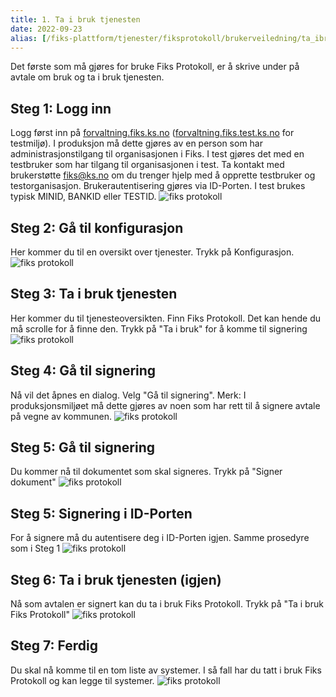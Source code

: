 ```yaml
---
title: 1. Ta i bruk tjenesten
date: 2022-09-23
alias: [/fiks-plattform/tjenester/fiksprotokoll/brukerveiledning/ta_ibruk_protokoll, /tjenester/fiksprotokoll/ta_ibruk_protokoll, /tjenester/fiksprotokoll/brukerveiledning/ta_ibruk_protokoll]
---
```


Det første som må gjøres for bruke Fiks Protokoll, er å skrive under på avtale om bruk og ta i bruk tjenesten.

## Steg 1: Logg inn
Logg først inn på [forvaltning.fiks.ks.no](https://forvaltning.fiks.ks.no) ([forvaltning.fiks.test.ks.no](https://forvaltning.fiks.test.ks.no) for testmiljø).
I produksjon må dette gjøres av en person som har administrasjonstilgang til organisasjonen i Fiks. I test gjøres det med en testbruker som har tilgang til organisasjonen i test. Ta kontakt med brukerstøtte [fiks@ks.no](mailto:fiks@ks.no) om du trenger hjelp med å opprette testbruker og testorganisasjon.
Brukerautentisering gjøres via ID-Porten. I test brukes typisk MINID, BANKID eller TESTID.
![fiks protokoll](/images/protokoll-brukerveiledning/1_log_inn_idporten.png "Logg inn")
## Steg 2: Gå til konfigurasjon
Her kommer du til en oversikt over tjenester. Trykk på Konfigurasjon.
![fiks protokoll](/images/protokoll-brukerveiledning/1_til_konfig.png "Gå til konfigurasjon")
## Steg 3: Ta i bruk tjenesten
Her kommer du til tjenesteoversikten. Finn Fiks Protokoll. Det kan hende du må scrolle for å finne den. Trykk på "Ta i bruk" for å komme til signering
![fiks protokoll](/images/protokoll-brukerveiledning/1_tjenesteoversikt.png "Tjenesteoversikt")
## Steg 4: Gå til signering
Nå vil det åpnes en dialog. Velg "Gå til signering". Merk: I produksjonsmiljøet må dette gjøres av noen som har rett til å signere avtale på vegne av kommunen.
![fiks protokoll](/images/protokoll-brukerveiledning/1_gaa_til_signering.png "Gå til signering")
## Steg 5: Gå til signering
Du kommer nå til dokumentet som skal signeres. Trykk på "Signer dokument"
![fiks protokoll](/images/protokoll-brukerveiledning/1_signering_posten.png "Signering posten")
## Steg 5: Signering i ID-Porten
For å signere må du autentisere deg i ID-Porten igjen. Samme prosedyre som i Steg 1
![fiks protokoll](/images/protokoll-brukerveiledning/1_signering_idporten.png "Signering idporten")
## Steg 6: Ta i bruk tjenesten (igjen)
Nå som avtalen er signert kan du ta i bruk Fiks Protokoll. Trykk på "Ta i bruk Fiks Protokoll"
![fiks protokoll](/images/protokoll-brukerveiledning/1_ta_i_bruk.png "Ta i bruk")
## Steg 7: Ferdig
Du skal nå komme til en tom liste av systemer. I så fall har du tatt i bruk Fiks Protokoll og kan legge til systemer.
![fiks protokoll](/images/protokoll-brukerveiledning/1_tatt_i_bruk.png "Tatt i bruk")

